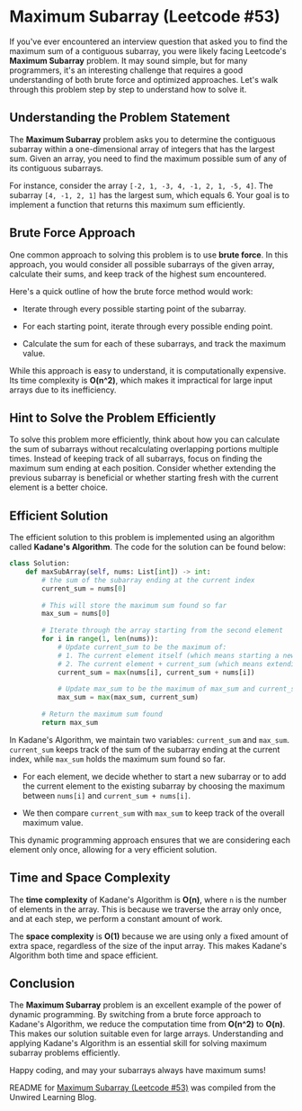 # Maximum Subarray (Leetcode #53)

If you've ever encountered an interview question that asked you to find the maximum sum of a contiguous subarray, you were likely facing Leetcode's **Maximum Subarray** problem. It may sound simple, but for many programmers, it's an interesting challenge that requires a good understanding of both brute force and optimized approaches. Let's walk through this problem step by step to understand how to solve it.

## Understanding the Problem Statement

The **Maximum Subarray** problem asks you to determine the contiguous subarray within a one-dimensional array of integers that has the largest sum. Given an array, you need to find the maximum possible sum of any of its contiguous subarrays.

For instance, consider the array `[-2, 1, -3, 4, -1, 2, 1, -5, 4]`. The subarray `[4, -1, 2, 1]` has the largest sum, which equals 6. Your goal is to implement a function that returns this maximum sum efficiently.

## Brute Force Approach

One common approach to solving this problem is to use **brute force**. In this approach, you would consider all possible subarrays of the given array, calculate their sums, and keep track of the highest sum encountered.

Here's a quick outline of how the brute force method would work:

* Iterate through every possible starting point of the subarray.
    
* For each starting point, iterate through every possible ending point.
    
* Calculate the sum for each of these subarrays, and track the maximum value.
    

While this approach is easy to understand, it is computationally expensive. Its time complexity is **O(n^2)**, which makes it impractical for large input arrays due to its inefficiency.

## Hint to Solve the Problem Efficiently

To solve this problem more efficiently, think about how you can calculate the sum of subarrays without recalculating overlapping portions multiple times. Instead of keeping track of all subarrays, focus on finding the maximum sum ending at each position. Consider whether extending the previous subarray is beneficial or whether starting fresh with the current element is a better choice.

## Efficient Solution

The efficient solution to this problem is implemented using an algorithm called **Kadane's Algorithm**. The code for the solution can be found below:

```python
class Solution:
    def maxSubArray(self, nums: List[int]) -> int:
        # the sum of the subarray ending at the current index
        current_sum = nums[0]
        
        # This will store the maximum sum found so far
        max_sum = nums[0]
        
        # Iterate through the array starting from the second element
        for i in range(1, len(nums)):
            # Update current_sum to be the maximum of:
            # 1. The current element itself (which means starting a new subarray)
            # 2. The current element + current_sum (which means extending the existing subarray)
            current_sum = max(nums[i], current_sum + nums[i])
            
            # Update max_sum to be the maximum of max_sum and current_sum
            max_sum = max(max_sum, current_sum)
        
        # Return the maximum sum found
        return max_sum
```

In Kadane's Algorithm, we maintain two variables: `current_sum` and `max_sum`. `current_sum` keeps track of the sum of the subarray ending at the current index, while `max_sum` holds the maximum sum found so far.

* For each element, we decide whether to start a new subarray or to add the current element to the existing subarray by choosing the maximum between `nums[i]` and `current_sum + nums[i]`.
    
* We then compare `current_sum` with `max_sum` to keep track of the overall maximum value.
    

This dynamic programming approach ensures that we are considering each element only once, allowing for a very efficient solution.

## Time and Space Complexity

The **time complexity** of Kadane's Algorithm is **O(n)**, where `n` is the number of elements in the array. This is because we traverse the array only once, and at each step, we perform a constant amount of work.

The **space complexity** is **O(1)** because we are using only a fixed amount of extra space, regardless of the size of the input array. This makes Kadane's Algorithm both time and space efficient.

## Conclusion

The **Maximum Subarray** problem is an excellent example of the power of dynamic programming. By switching from a brute force approach to Kadane's Algorithm, we reduce the computation time from **O(n^2)** to **O(n)**. This makes our solution suitable even for large arrays. Understanding and applying Kadane's Algorithm is an essential skill for solving maximum subarray problems efficiently.

Happy coding, and may your subarrays always have maximum sums!

README for [Maximum Subarray (Leetcode #53)](https://blog.unwiredlearning.com/maximum-subarray) was compiled from the Unwired Learning Blog.